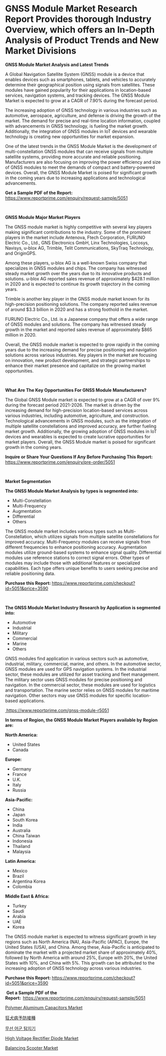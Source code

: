 <p><h1>GNSS Module Market Research Report Provides thorough Industry Overview, which offers an In-Depth Analysis of Product Trends and New Market Divisions</h1></p><p><strong>GNSS Module Market Analysis and Latest Trends</strong></p>
<p><p>A Global Navigation Satellite System (GNSS) module is a device that enables devices such as smartphones, tablets, and vehicles to accurately determine their geographical position using signals from satellites. These modules have gained popularity for their applications in location-based services, navigation systems, and tracking devices. The GNSS Module Market is expected to grow at a CAGR of 7.90% during the forecast period.</p><p>The increasing adoption of GNSS technology in various industries such as automotive, aerospace, agriculture, and defense is driving the growth of the market. The demand for precise and real-time location information, coupled with advancements in GNSS technology, is fueling the market growth. Additionally, the integration of GNSS modules in IoT devices and wearable technology is creating new opportunities for market expansion.</p><p>One of the latest trends in the GNSS Module Market is the development of multi-constellation GNSS modules that can receive signals from multiple satellite systems, providing more accurate and reliable positioning. Manufacturers are also focusing on improving the power efficiency and size of GNSS modules to meet the demands of compact and battery-powered devices. Overall, the GNSS Module Market is poised for significant growth in the coming years due to increasing applications and technological advancements.</p></p>
<p><strong>Get a Sample PDF of the Report:&nbsp;</strong> <a href="https://www.reportprime.com/enquiry/request-sample/5051">https://www.reportprime.com/enquiry/request-sample/5051</a></p>
<p>&nbsp;</p>
<p><strong>GNSS Module Major Market Players</strong></p>
<p><p>The GNSS module market is highly competitive with several key players making significant contributions to the industry. Some of the prominent players in the market include Antenova, Ftech Corporation, FURUNO Electric Co., Ltd., GNS Electronics GmbH, Linx Technologies, Locosys, Navisys, u-blox AG, Trimble, Telit Communications, SkyTraq Technology, and OriginGPS.</p><p>Among these players, u-blox AG is a well-known Swiss company that specializes in GNSS modules and chips. The company has witnessed steady market growth over the years due to its innovative products and solutions. u-blox AG reported sales revenue of approximately $428.1 million in 2020 and is expected to continue its growth trajectory in the coming years.</p><p>Trimble is another key player in the GNSS module market known for its high-precision positioning solutions. The company reported sales revenue of around $3.3 billion in 2020 and has a strong foothold in the market.</p><p>FURUNO Electric Co., Ltd. is a Japanese company that offers a wide range of GNSS modules and solutions. The company has witnessed steady growth in the market and reported sales revenue of approximately $865 million in 2020.</p><p>Overall, the GNSS module market is expected to grow rapidly in the coming years due to the increasing demand for precise positioning and navigation solutions across various industries. Key players in the market are focusing on innovation, new product development, and strategic partnerships to enhance their market presence and capitalize on the growing market opportunities.</p></p>
<p>&nbsp;</p>
<p><strong>What Are The Key Opportunities For GNSS Module Manufacturers?</strong></p>
<p><p>The Global GNSS Module market is expected to grow at a CAGR of over 9% during the forecast period 2021-2026. The market is driven by the increasing demand for high-precision location-based services across various industries, including automotive, agriculture, and construction. Technological advancements in GNSS modules, such as the integration of multiple satellite constellations and improved accuracy, are further fueling market growth. Additionally, the growing adoption of GNSS modules in IoT devices and wearables is expected to create lucrative opportunities for market players. Overall, the GNSS Module market is poised for significant growth in the coming years.</p></p>
<p><strong>Inquire or Share Your Questions If Any Before Purchasing This Report:</strong> <a href="https://www.reportprime.com/enquiry/pre-order/5051">https://www.reportprime.com/enquiry/pre-order/5051</a></p>
<p>&nbsp;</p>
<p><strong>Market Segmentation</strong></p>
<p><strong>The GNSS Module Market Analysis by types is segmented into:</strong></p>
<p><ul><li>Multi-Constellation</li><li>Multi-Frequency</li><li>Augmentation</li><li>Differential</li><li>Others</li></ul></p>
<p><p>The GNSS module market includes various types such as Multi-Constellation, which utilizes signals from multiple satellite constellations for improved accuracy. Multi-Frequency modules can receive signals from different frequencies to enhance positioning accuracy. Augmentation modules utilize ground-based systems to enhance signal quality. Differential modules use reference stations to correct signal errors. Other types of modules may include those with additional features or specialized capabilities. Each type offers unique benefits to users seeking precise and reliable positioning data.</p></p>
<p><strong>Purchase this Report:&nbsp;</strong><a href="https://www.reportprime.com/checkout?id=5051&price=3590">https://www.reportprime.com/checkout?id=5051&price=3590</a></p>
<p>&nbsp;</p>
<p><strong>The GNSS Module Market Industry Research by Application is segmented into:</strong></p>
<p><ul><li>Automotive</li><li>Industrial</li><li>Military</li><li>Commercial</li><li>Marine</li><li>Others</li></ul></p>
<p><p>GNSS modules find application in various sectors such as automotive, industrial, military, commercial, marine, and others. In the automotive sector, GNSS modules are used for GPS navigation systems. In the industrial sector, these modules are utilized for asset tracking and fleet management. The military sector uses GNSS modules for precise positioning and navigation. In the commercial sector, these modules are used for logistics and transportation. The marine sector relies on GNSS modules for maritime navigation. Other sectors may use GNSS modules for specific location-based applications.</p></p>
<p><a href="https://www.reportprime.com/gnss-module-r5051">&nbsp;https://www.reportprime.com/gnss-module-r5051</a></p>
<p><strong>In terms of Region, the GNSS Module Market Players available by Region are:</strong></p>
<p>
    <p> <strong> North America: </strong>
        <ul>
            <li>United States</li>
            <li>Canada</li>
        </ul>
        </p> 
    <p> <strong> Europe: </strong>
        <ul>
            <li>Germany</li>
            <li>France</li>
            <li>U.K.</li>
            <li>Italy</li>
            <li>Russia</li>
        </ul>
        </p> 
    <p> <strong> Asia-Pacific: </strong>
        <ul>
            <li>China</li>
            <li>Japan</li>
            <li>South Korea</li>
            <li>India</li>
            <li>Australia</li>
            <li>China Taiwan</li>
            <li>Indonesia</li>
            <li>Thailand</li>
            <li>Malaysia</li>
        </ul>
        </p> 
    <p> <strong> Latin America: </strong>
        <ul>
            <li>Mexico</li>
            <li>Brazil</li>
            <li>Argentina Korea</li>
            <li>Colombia</li>
        </ul>
        </p> 
    <p> <strong> Middle East & Africa: </strong>
        <ul>
            <li>Turkey</li>
            <li>Saudi</li>
            <li>Arabia</li>
            <li>UAE</li>
            <li>Korea</li>
        </ul>
    </p>
    </p>
<p><p>The GNSS module market is expected to witness significant growth in key regions such as North America (NA), Asia-Pacific (APAC), Europe, the United States (USA), and China. Among these, Asia-Pacific is anticipated to dominate the market with a projected market share of approximately 40%, followed by North America with around 25%, Europe with 20%, the United States with 10%, and China with 5%. This growth can be attributed to the increasing adoption of GNSS technology across various industries.</p></p>
<p><strong>Purchase this Report: </strong><a href="https://www.reportprime.com/checkout?id=5051&price=3590">https://www.reportprime.com/checkout?id=5051&price=3590</a></p>
<p>&nbsp;<strong>Get a Sample PDF of the Report:&nbsp;&nbsp;</strong><a href="https://www.reportprime.com/enquiry/request-sample/5051">https://www.reportprime.com/enquiry/request-sample/5051</a></p>
<p><strong></strong></p>
<p><p><a href="https://github.com/NaomieConner2023/Market-Research-Report-List-1/blob/main/polymer-aluminum-capacitors-market.md">Polymer Aluminum Capacitors Market</a></p><p><a href="https://github.com/charm854/Market-Research-Report-List-1/blob/main/473914073884.md">狂犬病予防接種</a></p><p><a href="https://github.com/vsap75a286l/Market-Research-Report-List-2/blob/main/782301470394.md">무선 어군 탐지기</a></p><p><a href="https://github.com/EbonyHane1955/Market-Research-Report-List-1/blob/main/high-voltage-rectifier-diode-market.md">High Voltage Rectifier Diode Market</a></p><p><a href="https://issuu.com/reportprime-2/docs/balancing-scooter-market-size-2030.pptx">Balancing Scooter Market</a></p></p>